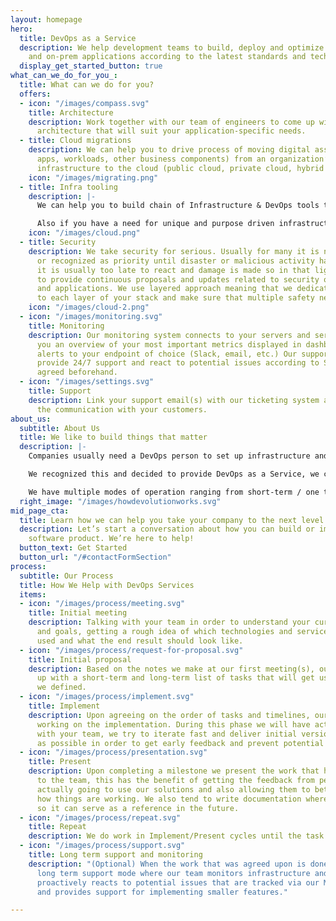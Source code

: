 ```yaml
---
layout: homepage
hero:
  title: DevOps as a Service
  description: We help development teams to build, deploy and optimize Cloud-native
    and on-prem applications according to the latest standards and technologies.
  display_get_started_button: true
what_can_we_do_for_you_:
  title: What can we do for you?
  offers:
  - icon: "/images/compass.svg"
    title: Architecture
    description: Work together with our team of engineers to come up with the appropriate
      architecture that will suit your application-specific needs.
  - title: Cloud migrations
    description: We can help you to drive process of moving digital assets (data,
      apps, workloads, other business components) from an organization’s on-premise
      infrastructure to the cloud (public cloud, private cloud, hybrid cloud, multi-cloud).
    icon: "/images/migrating.png"
  - title: Infra tooling
    description: |-
      We can help you to build chain of Infrastructure & DevOps tools that are needed for running smooth operations & processes - this includes (but not limited to) tools for CI (Continuous Integration) & CD (Continuous Deployment), monitoring, tracing, observability, logging, orchestration, secrets management tools, IaC (Infrastructure as a Code) tools.

      Also if you have a need for unique and purpose driven infrastructure tool we can build it for you.
    icon: "/images/cloud.png"
  - title: Security
    description: We take security for serious. Usually for many it is not important
      or recognized as priority until disaster or malicious activity happens - then
      it is usually too late to react and damage is made so in that light we are here
      to provide continuous proposals and updates related to security of your infrastructure
      and applications. We use layered approach meaning that we dedicate attention
      to each layer of your stack and make sure that multiple safety nets are implemented.
    icon: "/images/cloud-2.png"
  - icon: "/images/monitoring.svg"
    title: Monitoring
    description: Our monitoring system connects to your servers and services, gives
      you an overview of your most important metrics displayed in dashboards and sends
      alerts to your endpoint of choice (Slack, email, etc.) Our support team can
      provide 24/7 support and react to potential issues according to SLAs that are
      agreed beforehand.
  - icon: "/images/settings.svg"
    title: Support
    description: Link your support email(s) with our ticketing system and let us do
      the communication with your customers.
about_us:
  subtitle: About Us
  title: We like to build things that matter
  description: |-
    Companies usually need a DevOps person to set up infrastructure and other tooling in the early phases of development and later on the need for active engagement diminishes until some milestone is reached (beta testing, product launch, etc.) Hiring a DevOps can be a long and painful process since there is a shortage of people with these skills on the market, so finding one can be hard (and expensive), also the need for these services may not always be there.

    We recognized this and decided to provide DevOps as a Service, we consider this is the most suitable way of cooperation for a large number of companies, no matter their size. Our team consists of people with vast experience working in the DevOps, SysOps, Networking and VoIP space. During the time we spent working in companies we recognized patterns in software development and applied that knowledge into making frameworks that allow us to quickly provision environments, set up monitoring and all other tooling needed for active development and running software in production.

    We have multiple modes of operation ranging from short-term / one time jobs to long term support. We are very flexible since we know that every customer has a unique set of requirements and it is our job to accommodate them.
  right_image: "/images/howdevolutionworks.svg"
mid_page_cta:
  title: Learn how we can help you take your company to the next level
  description: Let’s start a conversation about how you can build or improve your
    software product. We’re here to help!
  button_text: Get Started
  button_url: "/#contactFormSection"
process:
  subtitle: Our Process
  title: How We Help with DevOps Services
  items:
  - icon: "/images/process/meeting.svg"
    title: Initial meeting
    description: Talking with your team in order to understand your current position
      and goals, getting a rough idea of which technologies and services are being
      used and what the end result should look like.
  - icon: "/images/process/request-for-proposal.svg"
    title: Initial proposal
    description: Based on the notes we make at our first meeting(s), our team comes
      up with a short-term and long-term list of tasks that will get us to the goals
      we defined.
  - icon: "/images/process/implement.svg"
    title: Implement
    description: Upon agreeing on the order of tasks and timelines, our team starts
      working on the implementation. During this phase we will have active communication
      with your team, we try to iterate fast and deliver initial versions as soon
      as possible in order to get early feedback and prevent potential misunderstandings.
  - icon: "/images/process/presentation.svg"
    title: Present
    description: Upon completing a milestone we present the work that has been done
      to the team, this has the benefit of getting the feedback from people that are
      actually going to use our solutions and also allowing them to better understand
      how things are working. We also tend to write documentation where it is applicable
      so it can serve as a reference in the future.
  - icon: "/images/process/repeat.svg"
    title: Repeat
    description: We do work in Implement/Present cycles until the task list is closed.
  - icon: "/images/process/support.svg"
    title: Long term support and monitoring
    description: "(Optional) When the work that was agreed upon is done, we go into
      long term support mode where our team monitors infrastructure and services,
      proactively reacts to potential issues that are tracked via our Monitoring system
      and provides support for implementing smaller features."

---
```

